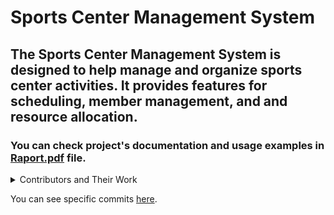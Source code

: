 # Sports Center Management System
## The Sports Center Management System is designed to help manage and organize sports center activities. It provides features for scheduling, member management, and and resource allocation.

### You can check project's documentation and usage examples in [Raport.pdf](https://github.com/Memestatic/Sports-Center-Management-System/blob/main/Raport.pdf) file.

<details>
  <summary> Contributors and Their Work</summary>

[Memestatic](https://github.com/Memestatic), [MichalWalus](https://github.com/MichalWalusPOLSL)

-Client Panel Functionalities
-Making-a-Reservation System
-Login and Registration

[Badym](https://github.com/Badym), [Calamantis](https://github.com/Calamantis) and [WojciechKierat](https://github.com/Kieratw)

-Admin panel Functionalities
-Main Page layout

[MichalKaminski](https://github.com/MichalKaminski23), [AdrianReszka](https://github.com/AdrianReszka)

-Database Design
-Entity Frameword ORM Addnotations
</details>

You can see specific commits [here](https://github.com/Memestatic/Sports-Center-Management-System/commits/main/).
